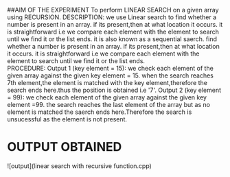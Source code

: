 ##AIM OF THE EXPERIMENT
To perform LINEAR SEARCH on a given array using RECURSION.
DESCRIPTION:
we use Linear search to find whether a number is present in an array.
if its present,then at what location it occurs.
it is straightforward i.e we compare each element with the element to search until we find it or the list ends.
it is also known as a sequential saerch. find whether a number is present in an array. if its present,then at what location it occurs. it is straightforward i.e we compare each element with the element to search until we find it or the list ends.  
PROCEDURE:
Output 1 (key element = 15):
we check each element of the given array against the given key element = 15.
when the search reaches 7th element,the element is matched with the key element,therefore the search ends here.thus the position is obtained i.e '7'.
Output 2 (key element = 99):
we check each element of the given array against the given key element =99.
the search reaches the last element of the array but as no element is matched the saerch ends here.Therefore the search is unsucessful as the element is not present.
# OUTPUT OBTAINED
![output](linear search with recursive function.cpp)
